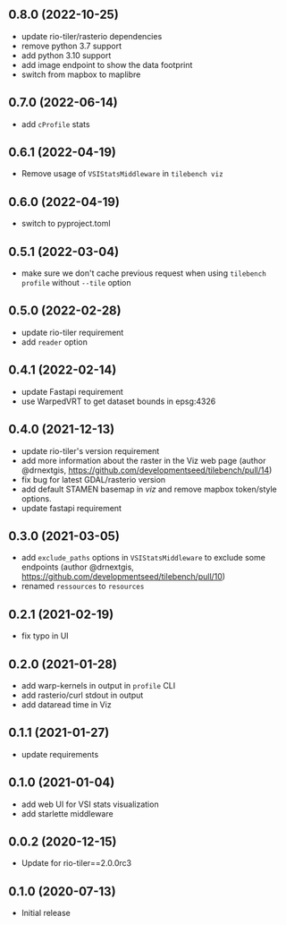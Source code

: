 
## 0.8.0 (2022-10-25)

* update rio-tiler/rasterio dependencies
* remove python 3.7 support
* add python 3.10 support
* add image endpoint to show the data footprint
* switch from mapbox to maplibre

## 0.7.0 (2022-06-14)

* add `cProfile` stats

## 0.6.1 (2022-04-19)

* Remove usage of `VSIStatsMiddleware` in `tilebench viz`

## 0.6.0 (2022-04-19)

* switch to pyproject.toml

## 0.5.1 (2022-03-04)

* make sure we don't cache previous request when using `tilebench profile` without `--tile` option

## 0.5.0 (2022-02-28)

* update rio-tiler requirement
* add `reader` option

## 0.4.1 (2022-02-14)

* update Fastapi requirement
* use WarpedVRT to get dataset bounds in epsg:4326

## 0.4.0 (2021-12-13)

* update rio-tiler's version requirement
* add more information about the raster in the Viz web page (author @drnextgis, https://github.com/developmentseed/tilebench/pull/14)
* fix bug for latest GDAL/rasterio version
* add default STAMEN basemap in *viz* and remove mapbox token/style options.
* update fastapi requirement

## 0.3.0 (2021-03-05)

* add `exclude_paths` options in `VSIStatsMiddleware` to exclude some endpoints (author @drnextgis, https://github.com/developmentseed/tilebench/pull/10)
* renamed `ressources`  to `resources`

## 0.2.1 (2021-02-19)

* fix typo in UI

## 0.2.0 (2021-01-28)

* add warp-kernels in output in `profile` CLI
* add rasterio/curl stdout in output
* add dataread time in Viz

## 0.1.1 (2021-01-27)

* update requirements

## 0.1.0 (2021-01-04)

* add web UI for VSI stats visualization
* add starlette middleware

## 0.0.2 (2020-12-15)

* Update for rio-tiler==2.0.0rc3

## 0.1.0 (2020-07-13)

* Initial release
